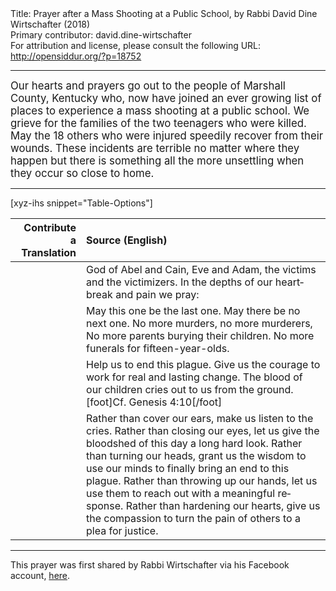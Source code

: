 <html>
<head></head>
<body>
Title: Prayer after a Mass Shooting at a Public School, by Rabbi David Dine Wirtschafter (2018)<br />
Primary contributor: david.dine-wirtschafter<br />
For attribution and license, please consult the following URL: <a href="http://opensiddur.org/?p=18752">http://opensiddur.org/?p=18752</a>
<p />
<hr />


<div class="english" style="font-size: 1.2em;">
Our hearts and prayers go out to the people of Marshall County, Kentucky who, now have joined an ever growing list of places to experience a mass shooting at a public school. We grieve for the families of the two teenagers who were killed. May the 18 others who were injured speedily recover from their wounds. These incidents are terrible no matter where they happen but there is something all the more unsettling when they occur so close to home.
</div>

<hr />

[xyz-ihs snippet="Table-Options"]<table style="margin-left: auto; margin-right: auto;" class="draggable">
<thead><tr><th id="x" style="text-align: right;">Contribute a Translation</th><th style="text-align: left;">Source (English)</th></tr></thead>
<tbody>
<tr>
<td style="vertical-align:top;">
<div class="liturgy" lang="he">

</span></div></td>

<td style="vertical-align:top;"><div class="english" lang="en">
God of Abel and Cain, Eve and Adam, 
the victims and the victimizers.
In the depths of our heartbreak and pain we pray: 
</div></td></tr>

<tr><td style="vertical-align:top;">
<div class="liturgy" lang="he" style="text-align: right;">

</span></div></td>
 
<td style="vertical-align:top;"><div class="english" lang="en">
May this one be the last one. 
May there be no next one. 
No more murders, no more murderers, 
No more parents burying their children. 
No more funerals for fifteen-year-olds. 
</div></td></tr>

<tr><td style="vertical-align:top;">
<div class="liturgy" lang="he" style="text-align: right;">

</span></div></td>
 
<td style="vertical-align:top;"><div class="english" lang="en">
Help us to end this plague. 
Give us the courage to work for real and lasting change. 
The blood of our children cries out to us from the ground.[foot]Cf. Genesis 4:10[/foot]
</div></td></tr>

<tr><td style="vertical-align:top;">
<div class="liturgy" lang="he" style="text-align: right;">

</span></div></td>
 
<td style="vertical-align:top;"><div class="english" lang="en">
Rather than cover our ears, make us listen to the cries. 
Rather than closing our eyes, let us give the bloodshed of this day a long hard look. 
Rather than turning our heads, grant us the wisdom to use our minds to finally bring an end to this plague. 
Rather than throwing up our hands, let us use them to reach out with a meaningful response.
Rather than hardening our hearts, give us the compassion to turn the pain of others to a plea for justice.
</div></td></tr>
</tbody></table>

<hr />

This prayer was first shared by Rabbi Wirtschafter via his Facebook account, <a href="https://www.facebook.com/photo.php?fbid=10215612147207095&set=a.10201641092499459.1073741825.1543383698&type=3">here</a>.
</body>
</html>